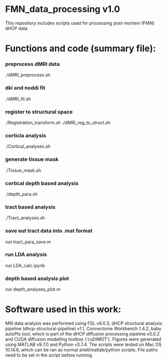 # FMN_data_processing v1.0
This repository includes scripts used for processing post-mortem (FMN) dHCP data

# Functions and code (summary file):

### preprocess dMRI data
./dMRI_preprocess.sh

### dki and noddi fit
./dMRI_fit.sh

### register to structural space
./Registration_transform.sh
./dMRI_reg_to_struct.sh

### corticla analysis
./Cortical_analyses.sh

### generate tissue mask
./Tissue_mask.sh

### cortical depth based analysis
./depth_para.sh

### tract based analysis
./Tract_analyses.sh

### save out tract data into .mat format
run tract_para_save.m

### run LDA analysis
run LDA_calc.ipynb

### depth based analysis plot
run depth_analyses_plot.m

# Software used in this work:

MRI data analysis was performed using FSL v6.0.3, dHCP structural analysis pipeline (dhcp-structural-pipeline) v1.1, Connectome Workbench 1.4.2, baby autoPtx tool, which is part of the dHCP diffusion processing pipeline v0.0.2 and CUDA diffusion modelling toolbox ('cuDIMOT'). Figures were generated using MATLAB v9.7.0 and Python v3.7.4. 
The scripts were tested on Mac OS 10.14.6, which can be ran as normal shell/matlab/python scripts. File paths need to be set in the script before running.


